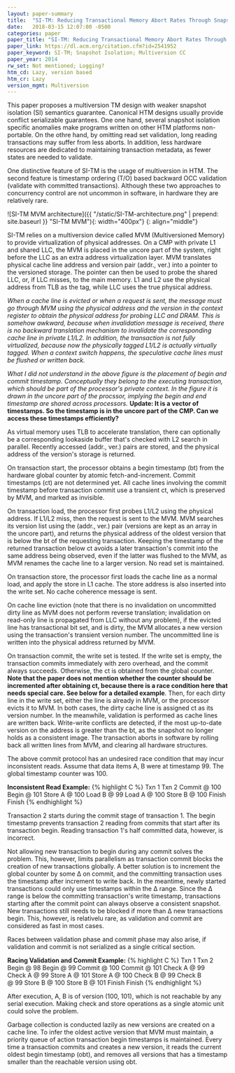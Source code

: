 ```yaml
---
layout: paper-summary
title:  "SI-TM: Reducing Transactional Memory Abort Rates Through Snapshot Isolation"
date:   2018-03-15 12:07:00 -0500
categories: paper
paper_title: "SI-TM: Reducing Transactional Memory Abort Rates Through Snapshot Isolation"
paper_link: https://dl.acm.org/citation.cfm?id=2541952
paper_keyword: SI-TM; Snapshot Isolation; Multiversion CC
paper_year: 2014
rw_set: Not mentioned; Logging?
htm_cd: Lazy, version based
htm_cr: Lazy
version_mgmt: Multiversion
---
```


This paper proposes a multiversion TM design with weaker snapshot isolation (SI) semantics guarantee. 
Canonical HTM designs usually provide conflict serializable guarantees. One one hand, several snapshot 
isolation specific anomalies make programs written on other HTM platforms non-portable. On the othre hand, 
by omitting read set validation, long reading transactions may suffer from 
less aborts. In addition, less hardware resources are dedicated to maintaining transaction metadata,
as fewer states are needed to validate.

One distinctive feature of SI-TM is the usage of multiversion in HTM. The second feature is timestamp ordering
(T/O) based backward OCC validation (validate with committed transactions). Although these two approaches
to concurrency control are not uncommon in software, in hardware they are relatively rare.

![SI-TM MVM architecture]({{ "/static/SI-TM-architecture.png" | prepend: site.baseurl }} "SI-TM MVM"){: width="400px"}
{: align="middle"}

SI-TM relies on a multiversion device called MVM (Multiversioned Memory) to provide virtualization of physical addresses. 
On a CMP with private L1 and shared LLC, the MVM is placed in the uncore part of the system, right before the LLC as an
extra address virtualization layer. MVM translates physical cache line address and version pair (addr., ver.) into a pointer 
to the versioned storage. The pointer can then be used to probe the shared LLC, or, if LLC misses, to
the main memory. L1 and L2 use the physical address from TLB as the tag, while LLC uses the true physical address. 

*When a cache line is evicted or when a request
is sent, the message must go through MVM using the physical address and the version in the context register to obtain
the physical address for probing LLC and DRAM. This is somehow awkward, because when invalidation message is received,
there is no backward translation mechanism to invalidate the corresponding cache line in private L1/L2. In addition,
the transaction is not fully virtualized, because now the physically tagged L1/L2 is actually virtually tagged. When
a context switch happens, the speculative cache lines must be flushed or written back.*

*What I did not understand in the above figure is the placement of begin and commit timestamp. Conceptually they belong to
the executing transaction, which should be part of the processor's private context. In the figure it is drawn in the
uncore part of the procssor, implying the begin and end timestamp are shared across processors.* **Update: It is a vector 
of timestamps. So the timestamp is in the uncore part of the CMP. Can we access these timestamps efficiently?**

As virtual memory uses TLB to accelerate translation, there can optionally be a corresponding lookaside buffer that's 
checked with L2 search in parallel. Recently accessed (addr., ver.) pairs are stored, and the physical address 
of the version's storage is returned.

On transaction start, the processor obtains a begin timestamp (bt) from the hardware global counter by atomic 
fetch-and-increment. Commit timestamps (ct) are not determined yet. All cache lines involving the commit
timestamp before transaction commit use a transient ct, which is preserved by MVM, and marked as invisible.

On transaction load, the processor first probes L1/L2 using the physical address. If L1/L2 miss, then the request 
is sent to the MVM. MVM searches its version list using the (addr., ver.) pair (versions are kept as an array
in the uncore part), and returns the physical address of the oldest version that is below the bt of the requesting
transaction. Keeping the timestamp of the returned transaction below ct avoids a later transaction's commit into the same 
address being observed, even if the latter was flushed to the MVM, as MVM renames the cache line to a larger version.
No read set is maintained.

On transaction store, the processor first loads the cache line as a normal load, and apply the store in L1 cache. 
The store address is also inserted into the write set. No cache coherence message is sent.

On cache line eviction (note that there is no invalidation on uncommitted dirty line as MVM does not perform reverse 
translation; invalidation on read-only line is propagated from LLC without any problem), if the evicted line
has transactional bit set, and is dirty, the MVM allocates a new version using the transaction's transient version
number. The uncommitted line is written into the physical address returned by MVM.

On transaction commit, the write set is tested. If the write set is empty, the transaction commits immediately with
zero overhead, and the commit always succeeds. Otherwise, the ct is obtained from the global counter. 
**Note that the paper does not mention whether the counter should be incremented after obtaining ct, because 
there is a race condition here that needs special care. See below for a detailed example**.
Then, for each dirty line in the write set, either the line is already in MVM, or the processor evicts it to MVM.
In both cases, the dirty cache line is assigned ct as its version number. In the meanwhile, validation is performed
as cache lines are written back. Write-write conflicts are detected, if the most up-to-date version on the address 
is greater than the bt, as the snapshot no longer holds as a consistent image. The transaction aborts in software
by rolling back all written lines from MVM, and clearing all hardware structures.

The above commit protocol has an undesired race condition that may incur inconsistent reads. Assume that
data items A, B were at timestamp 99. The global timestamp counter was 100.

**Inconsistent Read Example:**
{% highlight C %}
   Txn 1         Txn 2
Commit @ 100
              Begin @ 101
  Store A
   @ 100
                Load  B
                 @ 99
                Load  A
                 @ 100
  Store B
   @ 100
  Finish
                Finish
{% endhighlight %}

Transaction 2 starts during the commit stage of transaction 1. The begin timestamp prevents 
transaction 2 reading from commits that start after its transaction begin. Reading transaction 1's half 
committed data, however, is incorrect. 

Not allowing new transaction to begin during any commit solves the problem. This, however, limits parallelism
as transaction commit blocks the creation of new transactions globally. A better solution is to increment the 
global counter by some &Delta; on commit, and the committing transaction uses the timestamp after increment
to write back. In the meantime, newly started transactions could only use timestamps within the &Delta; range.
Since the &Delta; range is below the committing transaction's write timestamp, transactions starting after
the commit point can always observe a consistent snapshot. New transactions still needs to be blocked 
if more than &Delta; new transactions begin. This, however, is relativelu rare, as validation and commit are 
considered as fast in most cases.

Races between validation phase and commit phase may also arise, if validation and commit is not serialized as 
a single critical section.

**Racing Validation and Commit Example:**
{% highlight C %}
   Txn 1         Txn 2
 Begin @ 98
               Begin @ 99
Commit @ 100
              Commit @ 101
  Check A
   @ 99                     
                Check A
                 @ 99
                Store A
                 @ 101
  Store A
   @ 100
  Check B
   @ 99 
                Check B             
                 @ 99
  Store B
   @ 100
                Store B
                 @ 101
  Finish
                Finish
{% endhighlight %}

After execution, A, B is of version (100, 101), which is not reachable by any serial execution.
Making check and store operations as a single atomic unit could solve the problem.

Garbage collection is conducted lazily as new versions are created on a cache line. To infer the 
oldest active version that MVM must maintain, a priority queue of action transaction begin timestamps
is maintained. Every time a transaction commits and creates a new version, it reads the current
oldest begin timestamp (obt), and removes all versions that has a timestamp smaller than the reachable version
using obt. 

